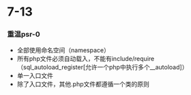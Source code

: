 # 7-13

### 重温psr-0
 *	全部使用命名空间（namespace）
 *	所有php文件必须自动载入，不能有include/require（sql_autoload_register[允许一个php中执行多个__autoload]）
 *	单一入口文件
 *	除了入口文件，其他.php文件都遵循一个类的原则